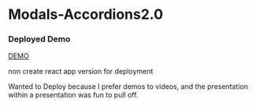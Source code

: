 # Modals-Accordions2.0

### Deployed Demo
[DEMO](http://52.21.107.140:3005/)

non create react app version for deployment

Wanted to Deploy because I prefer demos to videos, and the presentation within a presentation was fun to pull off. 
